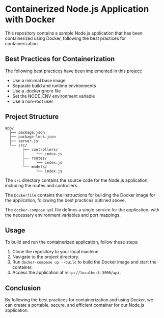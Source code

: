 # Containerized Node.js Application with Docker
This repository contains a sample Node.js application that has been containerized using Docker, following the best practices for containerization.

## Best Practices for Containerization
The following best practices have been implemented in this project:

- Use a minimal base image
- Separate build and runtime environments
- Use a .dockerignore file
- Set the NODE_ENV environment variable
- Use a non-root user

## Project Structure
```
app/
  ├── package.json
  ├── package-lock.json
  ├── server.js
  └── src/
        ├── controllers/
        │     └── index.js
        ├── routes/
        │     └── index.js
        └── models/
              └── index.js
```

The `src` directory contains the source code for the Node.js application, including the routes and controllers.

The `Dockerfile` contains the instructions for building the Docker image for the application, following the best practices outlined above.

The `docker-compose.yml` file defines a single service for the application, with the necessary environment variables and port mappings.

## Usage
To build and run the containerized application, follow these steps:

1. Clone the repository to your local machine.
2. Navigate to the project directory.
3. Run `docker-compose up --build` to build the Docker image and start the container.
4. Access the application at `http://localhost:3000/api`.

## Conclusion
By following the best practices for containerization and using Docker, we can create a portable, secure, and efficient container for our Node.js application.
